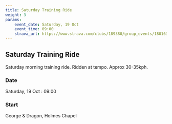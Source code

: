 ```yaml
---
title: Saturday Training Ride
weight: 3
params:
    event_date: Saturday, 19 Oct
    event_time: 09:00
    strava_url: https://www.strava.com/clubs/189380/group_events/1801637
---
```


## Saturday Training Ride 

Saturday morning training ride. Ridden at tempo. Approx 30-35kph.

### Date

Saturday, 19 Oct : 09:00

### Start

George &amp; Dragon, Holmes Chapel


